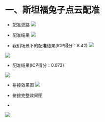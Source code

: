 # 一、斯坦福兔子点云配准

- 配准思路
![](https://github.com/Darren-pty/darren/raw/main/Learning%20of%20way/Semester/picture/44.png)

- 配准结果
![](https://github.com/Darren-pty/darren/raw/main/Learning%20of%20way/Semester/picture/42.png)


- 我们场景下的配准结果(ICP得分：8.42)
![](https://github.com/Darren-pty/darren/raw/main/Learning%20of%20way/Semester/picture/46.png)

![](https://github.com/Darren-pty/darren/raw/main/Learning%20of%20way/Semester/picture/47.png)


- 配准结果(ICP得分：0.073)

![](https://github.com/Darren-pty/darren/raw/main/Learning%20of%20way/Semester/picture/48.png)


- 拼接效果图
![](https://github.com/Darren-pty/darren/raw/main/Learning%20of%20way/Semester/picture/9.gif)

- 拼接完整效果图
- 
![](https://github.com/Darren-pty/darren/raw/main/Learning%20of%20way/Semester/picture/12.gif)




